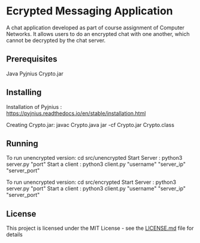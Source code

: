 # Ecrypted Messaging Application
A chat application developed as part of course assignment of Computer Networks. It allows users to do an encrypted chat with one another, which cannot be decrypted by the chat server.

## Prerequisites
Java
Pyjnius
Crypto.jar

## Installing
Installation of Pyjnius : https://pyjnius.readthedocs.io/en/stable/installation.html

Creating Crypto.jar:
    javac Crypto.java
    jar -cf Crypto.jar Crypto.class 

## Running
To run unencrypted version:
	cd src/unencrypted
	Start Server : python3 server.py "port"
	Start a client : python3 client.py "username" "server_ip" "server_port"

To run unencrypted version:
	cd src/encrypted
	Start Server : python3 server.py "port"
	Start a client : python3 client.py "username" "server_ip" "server_port"


## License
This project is licensed under the MIT License - see the [LICENSE.md](LICENSE.md) file for details